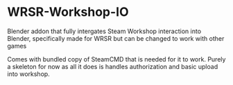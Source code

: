 # WRSR-Workshop-IO
Blender addon that fully intergates Steam Workshop interaction into Blender, specifically made for WRSR but can be changed to work with other games

Comes with bundled copy of SteamCMD that is needed for it to work. Purely a skeleton for now as all it does is handles authorization and basic upload into workshop.
